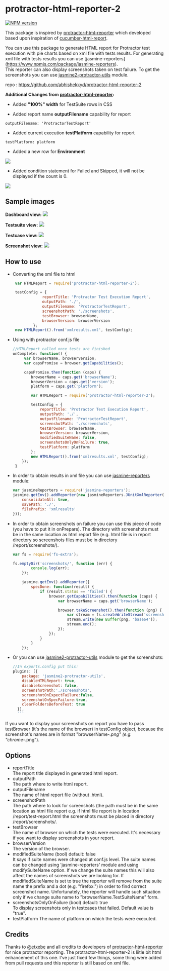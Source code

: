 protractor-html-reporter-2
=================================

[![NPM version](https://img.shields.io/npm/v/protractor-html-reporter-2.svg)](https://www.npmjs.com/package/protractor-html-reporter-2)

This package is inspired by [protractor-html-reporter](https://github.com/etxebe/protractor-html-reporter) which developed based upon inspiration of [cucumber-html-report](https://www.npmjs.com/package/cucumber-html-reporter).

You can use this package to generate HTML report for Protractor test execution with pie charts based on xml file with tests results. For generating xml file with tests results you can use  [jasmine-reporters] (https://www.npmjs.com/package/jasmine-reporters).   
This reporter can also display screenshots taken on test failure. To get the screenshots you can use [jasmine2-protractor-utils](https://www.npmjs.com/package/jasmine2-protractor-utils) module.

repo : https://github.com/abhishekkyd/protractor-html-reporter-2

**Additional Changes from [protractor-html-reporter](https://github.com/etxebe/protractor-html-reporter):**

-  Added **"100%" width** for TestSuite rows in CSS

-  Added report name **outputFilename** capability for report

`outputFilename: 'ProtractorTestReport'`

-  Added current execution **testPlatform** capability for report

`testPlatform: platform`

-  Added a new row for **Environment**

<img src="https://raw.githubusercontent.com/abhishekkyd/protractor-html-reporter-2/master/images/Report-Dashboard.png" />

-  Added condition statement for Failed and Skipped, it will not be displayed if the count is 0.

<img src="https://raw.githubusercontent.com/abhishekkyd/protractor-html-reporter-2/master/images/Report-Dashboard.png" />


Sample images
----------------------------------
**Dashboard view:**
<img src="https://raw.githubusercontent.com/abhishekkyd/protractor-html-reporter-2/master/images/Report-Dashboard.png" />

**Testsuite view:**
<img src="https://raw.githubusercontent.com/abhishekkyd/protractor-html-reporter-2/master/images/Report-TestSuite.png" />

**Testcase view:**
<img src="https://raw.githubusercontent.com/abhishekkyd/protractor-html-reporter-2/master/images/Report-TestCase.png" />

**Screenshot view:**
<img src="https://raw.githubusercontent.com/abhishekkyd/protractor-html-reporter-2/master/images/Report-Screenshot.png" />

How to use
----------------------------------
* Converting the xml file to html
   ```javascript
    var HTMLReport = require('protractor-html-reporter-2');

	testConfig = {
                reportTitle: 'Protractor Test Execution Report',
                outputPath: './',
                outputFilename: 'ProtractorTestReport',
                screenshotPath: './screenshots',
                testBrowser: browserName,
                browserVersion: browserVersion
            };
    new HTMLReport().from('xmlresults.xml', testConfig);
    ```

* Using with protractor conf.js file

    ```javascript	
    //HTMLReport called once tests are finished
    onComplete: function() {
         var browserName, browserVersion;
         var capsPromise = browser.getCapabilities();

         capsPromise.then(function (caps) {
            browserName = caps.get('browserName');
            browserVersion = caps.get('version');
            platform = caps.get('platform');

            var HTMLReport = require('protractor-html-reporter-2');

			testConfig = {
                reportTitle: 'Protractor Test Execution Report',
                outputPath: './',
                outputFilename: 'ProtractorTestReport',
                screenshotPath: './screenshots',
                testBrowser: browserName,
                browserVersion: browserVersion,
                modifiedSuiteName: false,
                screenshotsOnlyOnFailure: true,
                testPlatform: platform
            };
            new HTMLReport().from('xmlresults.xml', testConfig);
        });
     }
     ```

* In order to obtain results in xml file you can use [jasmine-reporters](https://www.npmjs.com/package/jasmine-reporters) module:

    ```javascript
    var jasmineReporters = require('jasmine-reporters');
    jasmine.getEnv().addReporter(new jasmineReporters.JUnitXmlReporter({
        consolidateAll: true,
        savePath: './',
        filePrefix: 'xmlresults'
    }));
    ```
	
* In order to obtain screenshots on failure you can use this piece of code (you have to put it in onPrepare). The directory with screenshots must be in the same location as html report file (e.g. html file is in report directory so screenshots files must be in directory /report/screenshots/).

	```javascript
	var fs = require('fs-extra');
	
	fs.emptyDir('screenshots/', function (err) {
            console.log(err);
        });

        jasmine.getEnv().addReporter({
            specDone: function(result) {
                if (result.status == 'failed') {
                    browser.getCapabilities().then(function (caps) {
                        var browserName = caps.get('browserName');

                        browser.takeScreenshot().then(function (png) {
                            var stream = fs.createWriteStream('screenshots/' + browserName + '-' + result.fullName+ '.png');
                            stream.write(new Buffer(png, 'base64'));
                            stream.end();
                        });
                    });
                }
            }
        });
	```
* Or you can use [jasmine2-protractor-utils](https://www.npmjs.com/package/jasmine2-protractor-utils) module to get the screenshots:

	```javascript
	//In exports.config put this:
    plugins: [{
        package: 'jasmine2-protractor-utils',
        disableHTMLReport: true,
        disableScreenshot: false,
        screenshotPath:'./screenshots',
        screenshotOnExpectFailure:false,
        screenshotOnSpecFailure:true,
        clearFoldersBeforeTest: true
      }],
      ```
If you want to display your screenshots on report you have to pass testBrowser (it's the name of the browser) in testConfig object, because the screenshot's names are in format "browserName-*.png" (e.g. "chrome-*.png").

Options
----------------------------------      
* reportTitle  
The report title displayed in generated html report.  
* outputPath  
The path where to write html report.
* outputFilename  
The name of html report file (without .html).
* screenshotPath  
The path where to look for screenshots (the path must be in the same location as html file report e.g. if html file report is in location /report/test-report.html the screenshots must be placed in directory /report/screenshots/.
* testBrowser   
The name of browser on which the tests were executed. It's necessary if you want to display screenshots in your report.
* browserVersion   
The version of the browser.
*  modifiedSuiteName (bool) default: false  
It says if suite names were changed at conf.js level. The suite names can be changed using 'jasmine-reporters' module and using modifySuiteName option. If we change the suite names this will also affect the names of screenshots we are looking for. If modifiedSuiteName is set to true the reporter will remove from the suite name the prefix and a dot (e.g. "firefox.") in order to find correct screenshot name. Unfortunately, the reporter will handle such situation only if we change suite name to "browserName.TestSuiteName" form.
* screenshotsOnlyOnFailure (bool) default: true   
To display screenshots only in testcases that failed. Default value is "true".
* testPlatform 
The name of platform on which the tests were executed.

Credits
----------------------------------
Thanks to [@etxebe](https://github.com/etxebe) and all credits to developers of [protractor-html-reporter](https://github.com/etxebe/protractor-html-reporter) for nice protractor reporting. The protractor-html-reporter-2 is liitle bit html enhancement of this one. I've just fixed few things, some thing were added from pull requests and this reporter is still based on xml file.
